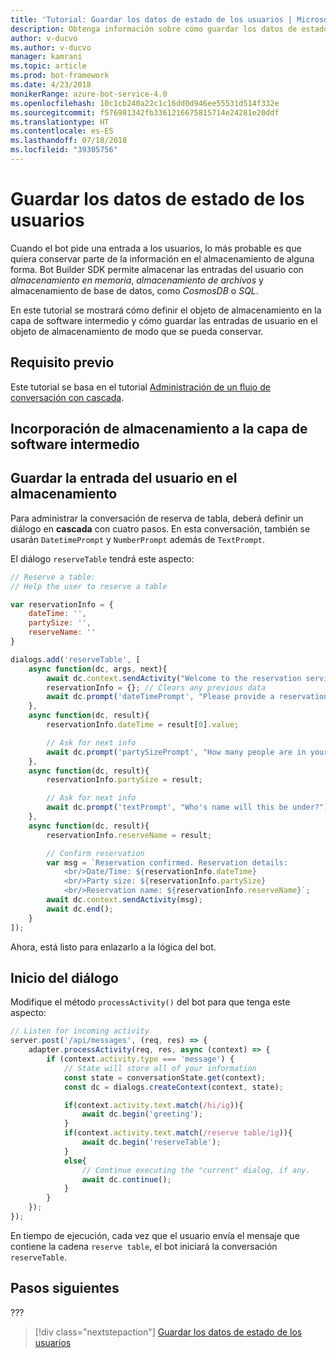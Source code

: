 ```yaml
---
title: 'Tutorial: Guardar los datos de estado de los usuarios | Microsoft Docs'
description: Obtenga información sobre cómo guardar los datos de estado de los usuario en Bot Builder SDK.
author: v-ducvo
ms.author: v-ducvo
manager: kamrani
ms.topic: article
ms.prod: bot-framework
ms.date: 4/23/2018
monikerRange: azure-bot-service-4.0
ms.openlocfilehash: 10c1cb240a22c1c16dd0d946ee55531d514f332e
ms.sourcegitcommit: f576981342fb3361216675815714e24281e20ddf
ms.translationtype: HT
ms.contentlocale: es-ES
ms.lasthandoff: 07/18/2018
ms.locfileid: "39305756"
---
```

# <a name="save-user-state-data"></a>Guardar los datos de estado de los usuarios

Cuando el bot pide una entrada a los usuarios, lo más probable es que quiera conservar parte de la información en el almacenamiento de alguna forma. Bot Builder SDK permite almacenar las entradas del usuario con *almacenamiento en memoria*, *almacenamiento de archivos* y almacenamiento de base de datos, como *CosmosDB* o *SQL*. 

En este tutorial se mostrará cómo definir el objeto de almacenamiento en la capa de software intermedio y cómo guardar las entradas de usuario en el objeto de almacenamiento de modo que se pueda conservar.

## <a name="prequisite"></a>Requisito previo 

Este tutorial se basa en el tutorial [Administración de un flujo de conversación con cascada](bot-builder-tutorial-waterfall.md).

## <a name="add-storage-to-middleware-layer"></a>Incorporación de almacenamiento a la capa de software intermedio


## <a name="save-user-input-to-storage"></a>Guardar la entrada del usuario en el almacenamiento

Para administrar la conversación de reserva de tabla, deberá definir un diálogo en **cascada** con cuatro pasos. En esta conversación, también se usarán `DatetimePrompt` y `NumberPrompt` además de `TextPrompt`.

El diálogo `reserveTable` tendrá este aspecto:

```javascript
// Reserve a table:
// Help the user to reserve a table

var reservationInfo = {
    dateTime: '',
    partySize: '',
    reserveName: ''
}

dialogs.add('reserveTable', [
    async function(dc, args, next){
        await dc.context.sendActivity("Welcome to the reservation service.");
        reservationInfo = {}; // Clears any previous data
        await dc.prompt('dateTimePrompt', "Please provide a reservation date and time.");
    },
    async function(dc, result){
        reservationInfo.dateTime = result[0].value;

        // Ask for next info
        await dc.prompt('partySizePrompt', "How many people are in your party?");
    },
    async function(dc, result){
        reservationInfo.partySize = result;

        // Ask for next info
        await dc.prompt('textPrompt', "Who's name will this be under?");
    },
    async function(dc, result){
        reservationInfo.reserveName = result;

        // Confirm reservation
        var msg = `Reservation confirmed. Reservation details: 
            <br/>Date/Time: ${reservationInfo.dateTime} 
            <br/>Party size: ${reservationInfo.partySize} 
            <br/>Reservation name: ${reservationInfo.reserveName}`;
        await dc.context.sendActivity(msg);
        await dc.end();
    }
]);

```

Ahora, está listo para enlazarlo a la lógica del bot.

## <a name="start-the-dialog"></a>Inicio del diálogo

Modifique el método `processActivity()` del bot para que tenga este aspecto:

```javascript
// Listen for incoming activity 
server.post('/api/messages', (req, res) => {
    adapter.processActivity(req, res, async (context) => {
        if (context.activity.type === 'message') {
            // State will store all of your information 
            const state = conversationState.get(context);
            const dc = dialogs.createContext(context, state);

            if(context.activity.text.match(/hi/ig)){
                await dc.begin('greeting');
            }
            if(context.activity.text.match(/reserve table/ig)){
                await dc.begin('reserveTable');
            }
            else{
                // Continue executing the "current" dialog, if any.
                await dc.continue();
            }
        }
    });
});
```

En tiempo de ejecución, cada vez que el usuario envía el mensaje que contiene la cadena `reserve table`, el bot iniciará la conversación `reserveTable`.

## <a name="next-steps"></a>Pasos siguientes

??? 

> [!div class="nextstepaction"]
> [Guardar los datos de estado de los usuarios](bot-builder-tutorial-save-data.md)
